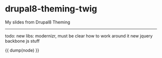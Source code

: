 drupal8-theming-twig
====================

My slides from Drupal8 Theming 

------------
todo:
new libs: modernizr, must be clear how to work around it
new jquery
backbone
js stuff 



{{ dump(node) }}
